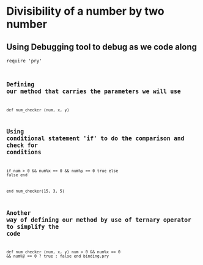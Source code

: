# Divisibility of a number by two number

## Using Debugging tool to debug as we code along

<code>require 'pry'<code>

## Defining our method that carries the parameters we will use

def num_checker (num, x, y)

## Using conditional statement 'if' to do the comparison and check for conditions

  if num > 0  && num%x == 0 && num%y == 0
    true
  else
    false
  end

end
num_checker(15, 3, 5)

## Another way of defining our method by use of ternary operator to simplify the code

def num_checker (num, x, y)
  num > 0  && num%x == 0 && num%y == 0 ? true : false
end
binding.pry
